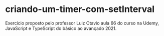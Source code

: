 # criando-um-timer-com-setInterval
Exercício proposto pelo professor Luiz Otavio aula 66 do curso na Udemy, JavaScript e TypeScript do básico ao avançado 2021.
